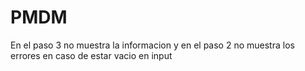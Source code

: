 # PMDM 
En el paso 3 no muestra la informacion
y en el paso 2 no muestra los errores en caso de estar vacio en input
